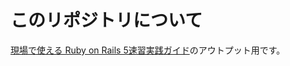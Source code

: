 # このリポジトリについて
[現場で使える Ruby on Rails 5速習実践ガイド](https://www.amazon.co.jp/gp/product/B07JHQ9B5T/ref=ppx_yo_dt_b_d_asin_title_351_o00?ie=UTF8&psc=1)のアウトプット用です。
